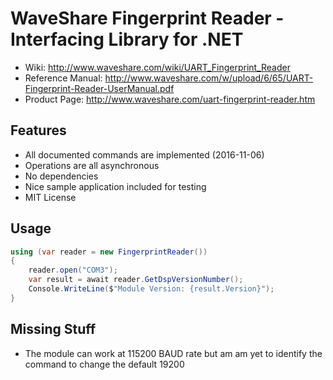 
# WaveShare Fingerprint Reader - Interfacing Library for .NET

* Wiki: http://www.waveshare.com/wiki/UART_Fingerprint_Reader
* Reference Manual: http://www.waveshare.com/w/upload/6/65/UART-Fingerprint-Reader-UserManual.pdf
* Product Page: http://www.waveshare.com/uart-fingerprint-reader.htm

## Features
* All documented commands are implemented (2016-11-06)
* Operations are all asynchronous
* No dependencies
* Nice sample application included for testing
* MIT License

## Usage

```csharp
using (var reader = new FingerprintReader())
{
    reader.open("COM3");
    var result = await reader.GetDspVersionNumber();
    Console.WriteLine($"Module Version: {result.Version}");
}
```

## Missing Stuff
* The module can work at 115200 BAUD rate but am am yet to identify the command to change the default 19200
